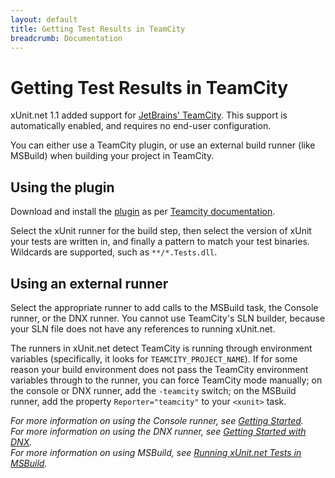 ```yaml
---
layout: default
title: Getting Test Results in TeamCity
breadcrumb: Documentation
---
```

# Getting Test Results in TeamCity

xUnit.net 1.1 added support for [JetBrains' TeamCity](https://www.jetbrains.com/teamcity/). This support is automatically enabled, and requires no end-user configuration.

You can either use a TeamCity plugin, or use an external build runner (like MSBuild) when building your project in TeamCity.

## Using the plugin
Download and install the [plugin](https://github.com/carlpett/xUnit-TeamCity) as per [Teamcity documentation](https://confluence.jetbrains.com/display/TCD9/Installing+Additional+Plugins). 

Select the xUnit runner for the build step, then select the version of xUnit your tests are written in, and finally a pattern to match your test binaries. Wildcards are supported, such as `**/*.Tests.dll`.

## Using an external runner
Select the appropriate runner to add calls to the MSBuild task, the Console runner, or the DNX runner. You cannot use TeamCity's SLN builder, because your SLN file does not have any references to running xUnit.net.

The runners in xUnit.net detect TeamCity is running through environment variables (specifically, it looks for `TEAMCITY_PROJECT_NAME`). If for some reason your build environment does not pass the TeamCity environment variables through to the runner, you can force TeamCity mode manually; on the console or DNX runner, add the `-teamcity` switch; on the MSBuild runner, add the property `Reporter="teamcity"` to your `<xunit>` task.

*For more information on using the Console runner, see [Getting Started](getting-started.html).*<br>
*For more information on using the DNX runner, see [Getting Started with DNX](getting-started-dnx.html).*<br>
*For more information on using MSBuild, see [Running xUnit.net Tests in MSBuild](how-to-use-msbuild.html).*<br>
